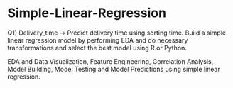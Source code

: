 # Simple-Linear-Regression
Q1) Delivery_time -> Predict delivery time using sorting time. Build a simple linear regression model by performing EDA and do necessary transformations and select the best model using R or Python.

EDA and Data Visualization, Feature Engineering, Correlation Analysis, Model Building, Model Testing and Model Predictions using simple linear regression.

